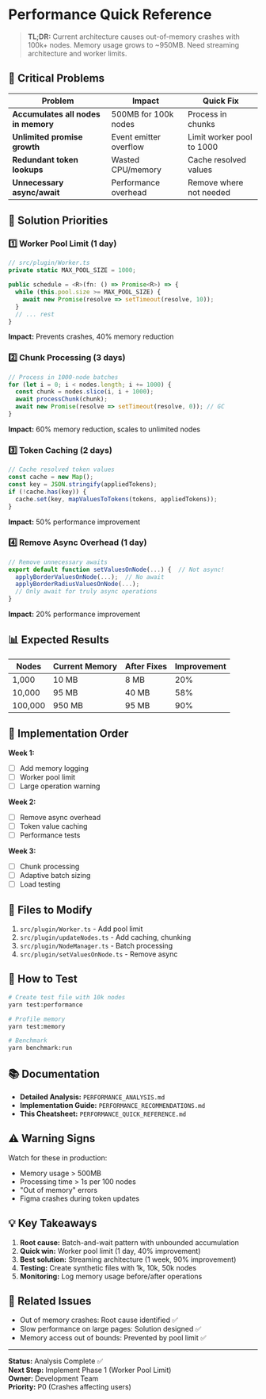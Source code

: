 # Performance Quick Reference

> **TL;DR:** Current architecture causes out-of-memory crashes with 100k+ nodes. Memory usage grows to ~950MB. Need streaming architecture and worker limits.

## 🔴 Critical Problems

| Problem | Impact | Quick Fix |
|---------|--------|-----------|
| **Accumulates all nodes in memory** | 500MB for 100k nodes | Process in chunks |
| **Unlimited promise growth** | Event emitter overflow | Limit worker pool to 1000 |
| **Redundant token lookups** | Wasted CPU/memory | Cache resolved values |
| **Unnecessary async/await** | Performance overhead | Remove where not needed |

## 🎯 Solution Priorities

### 1️⃣ Worker Pool Limit (1 day)
```typescript
// src/plugin/Worker.ts
private static MAX_POOL_SIZE = 1000;

public schedule = <R>(fn: () => Promise<R>) => {
  while (this.pool.size >= MAX_POOL_SIZE) {
    await new Promise(resolve => setTimeout(resolve, 10));
  }
  // ... rest
}
```
**Impact:** Prevents crashes, 40% memory reduction

### 2️⃣ Chunk Processing (3 days)
```typescript
// Process in 1000-node batches
for (let i = 0; i < nodes.length; i += 1000) {
  const chunk = nodes.slice(i, i + 1000);
  await processChunk(chunk);
  await new Promise(resolve => setTimeout(resolve, 0)); // GC
}
```
**Impact:** 60% memory reduction, scales to unlimited nodes

### 3️⃣ Token Caching (2 days)
```typescript
// Cache resolved token values
const cache = new Map();
const key = JSON.stringify(appliedTokens);
if (!cache.has(key)) {
  cache.set(key, mapValuesToTokens(tokens, appliedTokens));
}
```
**Impact:** 50% performance improvement

### 4️⃣ Remove Async Overhead (1 day)
```typescript
// Remove unnecessary awaits
export default function setValuesOnNode(...) {  // Not async!
  applyBorderValuesOnNode(...);  // No await
  applyBorderRadiusValuesOnNode(...);
  // Only await for truly async operations
}
```
**Impact:** 20% performance improvement

## 📊 Expected Results

| Nodes | Current Memory | After Fixes | Improvement |
|-------|---------------|-------------|-------------|
| 1,000 | 10 MB | 8 MB | 20% |
| 10,000 | 95 MB | 40 MB | 58% |
| 100,000 | 950 MB | 95 MB | 90% |

## 🚀 Implementation Order

**Week 1:**
- [ ] Add memory logging
- [ ] Worker pool limit
- [ ] Large operation warning

**Week 2:**
- [ ] Remove async overhead
- [ ] Token value caching
- [ ] Performance tests

**Week 3:**
- [ ] Chunk processing
- [ ] Adaptive batch sizing
- [ ] Load testing

## 📝 Files to Modify

1. `src/plugin/Worker.ts` - Add pool limit
2. `src/plugin/updateNodes.ts` - Add caching, chunking
3. `src/plugin/NodeManager.ts` - Batch processing
4. `src/plugin/setValuesOnNode.ts` - Remove async

## 🧪 How to Test

```bash
# Create test file with 10k nodes
yarn test:performance

# Profile memory
yarn test:memory

# Benchmark
yarn benchmark:run
```

## 📚 Documentation

- **Detailed Analysis:** `PERFORMANCE_ANALYSIS.md`
- **Implementation Guide:** `PERFORMANCE_RECOMMENDATIONS.md`
- **This Cheatsheet:** `PERFORMANCE_QUICK_REFERENCE.md`

## ⚠️ Warning Signs

Watch for these in production:
- Memory usage > 500MB
- Processing time > 1s per 100 nodes
- "Out of memory" errors
- Figma crashes during token updates

## 💡 Key Takeaways

1. **Root cause:** Batch-and-wait pattern with unbounded accumulation
2. **Quick win:** Worker pool limit (1 day, 40% improvement)
3. **Best solution:** Streaming architecture (1 week, 90% improvement)
4. **Testing:** Create synthetic files with 1k, 10k, 50k nodes
5. **Monitoring:** Log memory usage before/after operations

## 🔗 Related Issues

- Out of memory crashes: Root cause identified ✅
- Slow performance on large pages: Solution designed ✅
- Memory access out of bounds: Prevented by pool limit ✅

---

**Status:** Analysis Complete ✅  
**Next Step:** Implement Phase 1 (Worker Pool Limit)  
**Owner:** Development Team  
**Priority:** P0 (Crashes affecting users)
